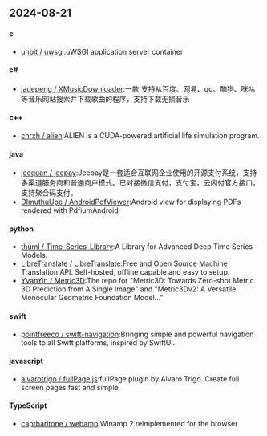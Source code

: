 ## 2024-08-21
#### c
* [unbit / uwsgi](https://github.com/unbit/uwsgi):uWSGI application server container
#### c#
* [jadepeng / XMusicDownloader](https://github.com/jadepeng/XMusicDownloader):一款 支持从百度、网易、qq、酷狗、咪咕等音乐网站搜索并下载歌曲的程序，支持下载无损音乐
#### c++
* [chrxh / alien](https://github.com/chrxh/alien):ALIEN is a CUDA-powered artificial life simulation program.
#### java
* [jeequan / jeepay](https://github.com/jeequan/jeepay):Jeepay是一套适合互联网企业使用的开源支付系统，支持多渠道服务商和普通商户模式。已对接微信支付，支付宝，云闪付官方接口，支持聚合码支付。
* [DImuthuUpe / AndroidPdfViewer](https://github.com/DImuthuUpe/AndroidPdfViewer):Android view for displaying PDFs rendered with PdfiumAndroid
#### python
* [thuml / Time-Series-Library](https://github.com/thuml/Time-Series-Library):A Library for Advanced Deep Time Series Models.
* [LibreTranslate / LibreTranslate](https://github.com/LibreTranslate/LibreTranslate):Free and Open Source Machine Translation API. Self-hosted, offline capable and easy to setup.
* [YvanYin / Metric3D](https://github.com/YvanYin/Metric3D):The repo for "Metric3D: Towards Zero-shot Metric 3D Prediction from A Single Image" and "Metric3Dv2: A Versatile Monocular Geometric Foundation Model..."
#### swift
* [pointfreeco / swift-navigation](https://github.com/pointfreeco/swift-navigation):Bringing simple and powerful navigation tools to all Swift platforms, inspired by SwiftUI.
#### javascript
* [alvarotrigo / fullPage.js](https://github.com/alvarotrigo/fullPage.js):fullPage plugin by Alvaro Trigo. Create full screen pages fast and simple
#### TypeScript
* [captbaritone / webamp](https://github.com/captbaritone/webamp):Winamp 2 reimplemented for the browser

